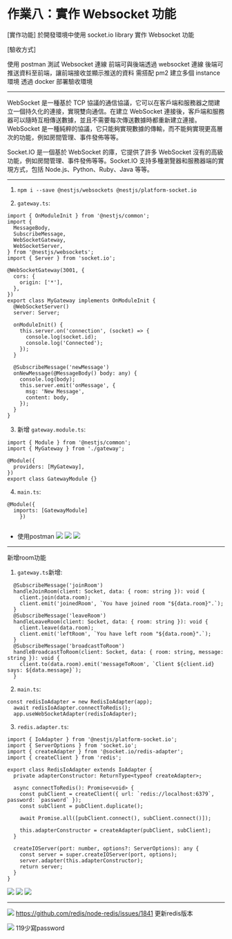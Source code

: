 # 作業八：實作 Websocket 功能
[實作功能]
於開發環境中使用 socket.io library 實作 Websocket 功能

[驗收方式]

使用 postman 測試 Websocket 連線
前端可與後端透過 websocket 連線
後端可推送資料至前端，讓前端接收並顯示推送的資料
需搭配 pm2 建立多個 instance 環境
透過 docker 部署驗收環境

---
WebSocket 是一種基於 TCP 協議的通信協議，它可以在客戶端和服務器之間建立一個持久化的連接，實現雙向通信。在建立 WebSocket 連接後，客戶端和服務器可以隨時互相傳送數據，並且不需要每次傳送數據時都重新建立連接。WebSocket 是一種純粹的協議，它只能夠實現數據的傳輸，而不能夠實現更高層次的功能，例如房間管理、事件發佈等等。

Socket.IO 是一個基於 WebSocket 的庫，它提供了許多 WebSocket 沒有的高級功能，例如房間管理、事件發佈等等。Socket.IO 支持多種瀏覽器和服務器端的實現方式，包括 Node.js、Python、Ruby、Java 等等。


---
1. `npm i --save @nestjs/websockets @nestjs/platform-socket.io`

2. `gateway.ts`:
```tsm
import { OnModuleInit } from '@nestjs/common';
import {
  MessageBody,
  SubscribeMessage,
  WebSocketGateway,
  WebSocketServer,
} from '@nestjs/websockets';
import { Server } from 'socket.io';

@WebSocketGateway(3001, {
  cors: {
    origin: ['*'],
  },
})
export class MyGateway implements OnModuleInit {
  @WebSocketServer()
  server: Server;

  onModuleInit() {
    this.server.on('connection', (socket) => {
      console.log(socket.id);
      console.log('Connected');
    });
  }

  @SubscribeMessage('newMessage')
  onNewMessage(@MessageBody() body: any) {
    console.log(body);
    this.server.emit('onMessage', {
      msg: 'New Message',
      content: body,
    });
  }
}
```
3. 新增 `gateway.module.ts`:
```tsm
import { Module } from '@nestjs/common';
import { MyGateway } from './gateway';

@Module({
  providers: [MyGateway],
})
export class GatewayModule {}
```
4. `main.ts`:
```tsm
@Module({
  imports: [GatewayModule]
    })
    
```

* 使用postman
![](https://i.imgur.com/CFcdBpD.png)
![](https://i.imgur.com/3aFwiW6.png)
![](https://i.imgur.com/NyB4zyB.png)


---
新增room功能
1. `gateway.ts`新增:
```tsm
  @SubscribeMessage('joinRoom')
  handleJoinRoom(client: Socket, data: { room: string }): void {
    client.join(data.room);
    client.emit('joinedRoom', `You have joined room "${data.room}".`);
  }
  @SubscribeMessage('leaveRoom')
  handleLeaveRoom(client: Socket, data: { room: string }): void {
    client.leave(data.room);
    client.emit('leftRoom', `You have left room "${data.room}".`);
  }
  @SubscribeMessage('broadcastToRoom')
  handleBroadcastToRoom(client: Socket, data: { room: string, message: string }): void {
    client.to(data.room).emit('messageToRoom', `Client ${client.id} says: ${data.message}`);
  }
```
2. `main.ts`:
```tsm
const redisIoAdapter = new RedisIoAdapter(app);
  await redisIoAdapter.connectToRedis();
  app.useWebSocketAdapter(redisIoAdapter);
```
3. `redis.adapter.ts`:
```tsm
import { IoAdapter } from '@nestjs/platform-socket.io';
import { ServerOptions } from 'socket.io';
import { createAdapter } from '@socket.io/redis-adapter';
import { createClient } from 'redis';

export class RedisIoAdapter extends IoAdapter {
  private adapterConstructor: ReturnType<typeof createAdapter>;

  async connectToRedis(): Promise<void> {
    const pubClient = createClient({ url: `redis://localhost:6379`, password: `password` });
    const subClient = pubClient.duplicate();

    await Promise.all([pubClient.connect(), subClient.connect()]);

    this.adapterConstructor = createAdapter(pubClient, subClient);
  }

  createIOServer(port: number, options?: ServerOptions): any {
    const server = super.createIOServer(port, options);
    server.adapter(this.adapterConstructor);
    return server;
  }
}
```
![](https://i.imgur.com/k7vrSWp.png)
![](https://i.imgur.com/G8yWNBe.png)
![](https://i.imgur.com/YdUSuY7.png)

---

![](https://i.imgur.com/eMJ868Y.png)
https://github.com/redis/node-redis/issues/1841
更新redis版本

![](https://i.imgur.com/xcZIvi5.png)
119少寫password